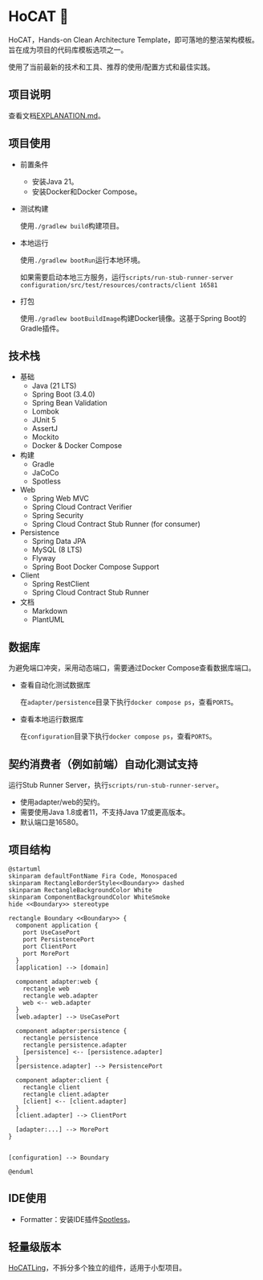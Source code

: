 # HoCAT 🐾

HoCAT，Hands-on Clean Architecture Template，即可落地的整洁架构模板。旨在成为项目的代码库模板选项之一。

使用了当前最新的技术和工具、推荐的使用/配置方式和最佳实践。

## 项目说明

查看文档[EXPLANATION.md](docs/EXPLANATION.md)。

## 项目使用

- 前置条件
  - 安装Java 21。
  - 安装Docker和Docker Compose。

- 测试构建

  使用`./gradlew build`构建项目。

- 本地运行

  使用`./gradlew bootRun`运行本地环境。

  如果需要启动本地三方服务，运行`scripts/run-stub-runner-server configuration/src/test/resources/contracts/client 16581`

- 打包

  使用`./gradlew bootBuildImage`构建Docker镜像。这基于Spring Boot的Gradle插件。

## 技术栈

- 基础
  - Java (21 LTS)
  - Spring Boot (3.4.0)
  - Spring Bean Validation
  - Lombok
  - JUnit 5
  - AssertJ
  - Mockito
  - Docker & Docker Compose
- 构建
  - Gradle
  - JaCoCo
  - Spotless
- Web
  - Spring Web MVC
  - Spring Cloud Contract Verifier
  - Spring Security
  - Spring Cloud Contract Stub Runner (for consumer)
- Persistence
  - Spring Data JPA
  - MySQL (8 LTS)
  - Flyway
  - Spring Boot Docker Compose Support
- Client
  - Spring RestClient
  - Spring Cloud Contract Stub Runner
- 文档
  - Markdown
  - PlantUML

## 数据库

为避免端口冲突，采用动态端口，需要通过Docker Compose查看数据库端口。

- 查看自动化测试数据库

  在`adapter/persistence`目录下执行`docker compose ps`，查看`PORTS`。

- 查看本地运行数据库

  在`configuration`目录下执行`docker compose ps`，查看`PORTS`。

## 契约消费者（例如前端）自动化测试支持

运行Stub Runner Server，执行`scripts/run-stub-runner-server`。

- 使用adapter/web的契约。
- 需要使用Java 1.8或者11，不支持Java 17或更高版本。
- 默认端口是16580。

## 项目结构

```plantuml
@startuml
skinparam defaultFontName Fira Code, Monospaced
skinparam RectangleBorderStyle<<Boundary>> dashed
skinparam RectangleBackgroundColor White
skinparam ComponentBackgroundColor WhiteSmoke
hide <<Boundary>> stereotype

rectangle Boundary <<Boundary>> {
  component application {
    port UseCasePort
    port PersistencePort
    port ClientPort
    port MorePort
  }
  [application] --> [domain]

  component adapter:web {
    rectangle web
    rectangle web.adapter
    web <-- web.adapter
  }
  [web.adapter] --> UseCasePort

  component adapter:persistence {
    rectangle persistence
    rectangle persistence.adapter
    [persistence] <-- [persistence.adapter]
  }
  [persistence.adapter] --> PersistencePort

  component adapter:client {
    rectangle client
    rectangle client.adapter
    [client] <-- [client.adapter]
  }
  [client.adapter] --> ClientPort

  [adapter:...] --> MorePort
}


[configuration] --> Boundary

@enduml
```

## IDE使用

- Formatter：安装IDE插件[Spotless](https://github.com/diffplug/spotless)。

## 轻量级版本

[HoCATLing](https://github.com/macdao/hands-on-clean-architecture-template-ling)，不拆分多个独立的组件，适用于小型项目。